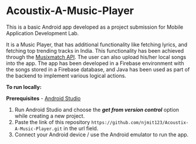 # Acoustix-A-Music-Player

This is a basic Android app developed as a project submission for Mobile Application Development Lab.

It is a Music Player, that has additional functionality like fetching lyrics, and fetching top trending tracks in India. This functionality has been achieved through the [Musixmatch API](https://developer.musixmatch.com/documentation). The user can also upload his/her local songs into the app.
The app has been developed in a Firebase environment with the songs stored in a Firebase database, and Java has been used as part of the backend to implement various logical actions.

**To run locally:**

**Prerequisites** - [Android Studio](https://developer.android.com/studio)

1. Run Android Studio and choose the _**get from version control**_ option while creating a new project.
2. Paste the link of this repository ```https://github.com/njmit123/Acoustix-A-Music-Player.git``` in the url field.
3. Connect your Android device / use the Android emulator to run the app.
